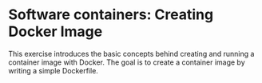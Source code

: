 # Software containers: Creating Docker Image

This exercise introduces the basic concepts behind creating and running a container image with Docker. The goal is to create a container image by writing a simple Dockerfile.

